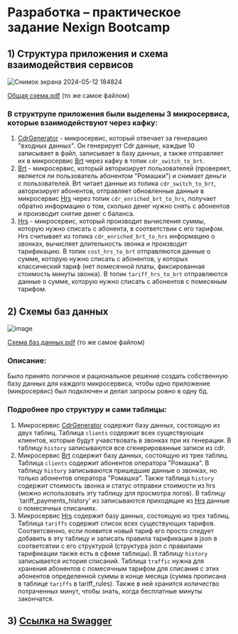 # Разработка – практическое задание Nexign Bootcamp
## 1) Структура приложения и схема взаимодействия сервисов
![Снимок экрана 2024-05-12 184824](https://github.com/dimab5/NexignBootcampDevTask/assets/113174105/095c00c8-c6d5-464a-b557-c67d295d4ba3)

[Общая схема.pdf](https://github.com/dimab5/NexignBootcampDevTask/files/15286999/FINAL.pdf) (то же самое файлом)

### В структрупе приложения были выделены 3 микросервиса, которые взаимодействуют через кафку:
1) [CdrGenerator](DevelopmentTask/CdrGenerator) - микросервис, который отвечает за генерацию "входных данных". Он генерирует Cdr данные, каждые 10 записывает в файл, записывает в базу данных, а также отправляет их в микросервис [Brt](DevelopmentTask/Brt) через кафку в топик `cdr_switch_to_brt`.
2) [Brt](DevelopmentTask/Brt) - микросервис, который авторизирует пользователей (проверяет, является ли пользователь абонентом "Ромашки") и снимает деньги с пользователей.
Brt читает данные из топика `cdr_switch_to_brt`, авторизирует абонентов, отправляет обновленные данные в микросервис [Hrs](DevelopmentTask/Hrs) через топик `cdr_enriched_brt_to_hrs`, получает обратно информацию о том, сколько денег нужно снять с абонентов и производит снятие денег с баланса.
3) [Hrs](DevelopmentTask/Hrs) - микросервис, который производит вычисления суммы, которую нужно списать с абонента, в соответствии с его тарифом. Hrs считывает из топика `cdr_enriched_brt_to_hrs` информацию о звонках, вычисляет длительность звонка и производит тарификацию. В топик `cost_hrs_to_brt` отправляются данные о сумме, которую нужно списать с абонентов, у которых классический тариф (нет помесячной платы, фиксированная стоимость минуты звонка). В топик `tariff_hrs_to_brt` отправляются данные о сумме, которую нужно списать с абонентов с помесяным тарифом.

## 2) Схемы баз данных
![image](https://github.com/dimab5/NexignBootcampDevTask/assets/113174105/f0f88c3e-7c04-49bc-b401-491f1c59037e)

[Схема баз данных.pdf](https://github.com/dimab5/NexignBootcampDevTask/files/15287065/ERD.final.pdf) (то же самое файлом)

### Описание:
Было принято логичное и рациональное решение создать собственную базу данных для каждого микросервиса, чтобы одно приложение (микросервис) был подключен и делал запросы ровно в одну бд. 
### Подробнее про структуру и сами таблицы:
1) Микросервис [CdrGenerator](DevelopmentTask/CdrGenerator) содержит базу данных, состоящую из двух таблиц. Таблица `clients` содержит всех существующих клиентов, которые будут учавствовать в звонках при их генерации. В таблицу `history` записываются все сгенерированные записи из cdr.
2) Микросервис [Brt](DevelopmentTask/Brt) содержит базу данных, состоящую из трех таблиц. Таблица `clients` содержит абонентов оператора "Ромашка". В таблицу `history` записываются пришедшие данные о звонках, но только абонентов оператора "Ромашка". Также таблица `history` содержит стоимость звонка и статус отправки стоимости из hrs (можно использовать эту таблицу для просмотра логов). В таблицу `tariff_payments_history' из записываются приходящие из [Hrs](DevelopmentTask/Hrs) данные о помесячных списаниях.
3) Микросервис [Hrs](DevelopmentTask/Hrs) содержит базу данных, состоящую из трех таблиц. Таблица `tariffs` содержит список всех существующих тарифов. Соответсвенно, если появится новый тариф его просто следует добавить в эту таблицу и записать правила тарификации в json в соответсвтии с его структурой (структура json с правилами тарификации также есть в сфеме таблицы). В таблицу `history` записывается история списаний. Таблица `traffic` нужна для хранения абонентов с помесячным тарифом для списания с этих абонентов определенной суммы в конце месяца (сумма прописана в таблице `tariffs` в tariff_rules). Также в ней хранится количество потраченных минут, чтобы знать, когда бесплатные минуты закончатся.

## 3) [Ссылка на Swagger](api.yaml)





